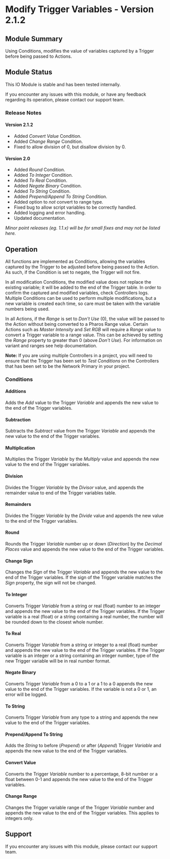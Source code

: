 # Modify Trigger Variables - Version 2.1.2


[//]: # (THIS IS WHAT A COMMENT LOOKS LIKE)

## Module Summary

Using Conditions, modifies the value of variables captured by a Trigger before being passed to Actions.

## Module Status

This IO Module is stable and has been tested internally.

If you encounter any issues with this module, or have any feedback regarding its operation, please contact our support team.

[//]: # (### Module Scope)
[//]: # (If important to mention explain the limitations and things this module cannot perform)

### Release Notes

#### Version 2.1.2

* &nbsp;Added *Convert Value* Condition.
* &nbsp;Added *Change Range* Condition.
* &nbsp;Fixed to allow division of 0, but disallow division by 0.

#### Version 2.0

* &nbsp;Added *Round* Condition.
* &nbsp;Added *To Integer* Condition.
* &nbsp;Added *To Real* Condition.
* &nbsp;Added *Negate Binary* Condition.
* &nbsp;Added *To String* Condition.
* &nbsp;Added *Prepend/Append To String* Condition.
* &nbsp;Added option to *not* convert to range type.
* &nbsp;Fixed bug to allow script variables to be correctly handled.
* &nbsp;Added logging and error handling.
* &nbsp;Updated documentation.

*Minor point releases (eg. 1.1.x) will be for small fixes and may not be listed here.*

[//]: # (## Requirements)
[//]: # (Mention any pre-requisites needed before setting up the module in terms of hardware, subscriptions, APIs)

[//]: # (## Configuration)
[//]: # (Mention any setup aspects the user should note that are generally done outside the Designer interface)

## Operation

All functions are implemented as Conditions, allowing the variables captured by the Trigger to be adjusted before being passed to the Action. As such, if the Condition is set to negate, the Trigger will not fire.

In all modification Conditions, the modified value does not replace the existing variable; it will be added to the end of the Trigger table. In order to confirm the captured and modified variables, check Controllers logs. Multiple Conditions can be used to perform multiple modifications, but a new variable is created each time, so care must be taken with the variable numbers being used.

In all Actions, if the *Range* is set to *Don't Use* (0), the value will be passed to the Action without being converted to a Pharos Range value. Certain Actions such as *Master Intensity* and *Set RGB* will require a *Range* value to convert a Trigger variable to a range value. This can be achieved by setting the *Range* property to greater than 0 (above *Don't Use*).
For information on variant and ranges see help documentation.

**Note:** If you are using multiple Controllers in a project, you will need to ensure that the Trigger has been set to *Test Conditions* on the Controllers that has been set to be the Network Primary in your project.

### Conditions

#### Additions

Adds the *Add* value to the Trigger *Variable* and appends the new value to the end of the Trigger variables.

#### Subtraction

Subtracts the *Subtract* value from the Trigger *Variable* and appends the new value to the end of the Trigger variables.

#### Multiplication

Multiplies the Trigger *Variable* by the *Multiply* value and appends the new value to the end of the Trigger variables.

#### Division

Divides the Trigger *Variable* by the *Divisor* value, and appends the remainder value to end of the Trigger variables table.

#### Remainders

Divides the Trigger *Variable* by the *Divide* value and appends the new value to the end of the Trigger variables.

#### Round

Rounds the Trigger *Variable* number up or down (*Direction*) by the *Decimal Places* value and appends the new value to the end of the Trigger variables.

#### Change Sign

Changes the *Sign* of the Trigger *Variable* and appends the new value to the end of the Trigger variables. If the sign of the Trigger variable matches the *Sign* property, the sign will not be changed.

#### To Integer

Converts Trigger *Variable* from a string or real (float) number to an integer and appends the new value to the end of the Trigger variables. If the Trigger variable is a real (float) or a string containing a real number, the number will be rounded down to the closest whole number.

#### To Real

Converts Trigger *Variable* from a string or integer to a real (float) number and appends the new value to the end of the Trigger variables. If the Trigger variable is an integer or a string containing an integer number, type of the new Trigger variable will be in real number format.

#### Negate Binary

Converts Trigger *Variable* from a 0 to a 1 or a 1 to a 0 appends the new value to the end of the Trigger variables. If the variable is not a 0 or 1, an error will be logged.

#### To String

Converts Trigger *Variable* from any type to a string and appends the new value to the end of the Trigger variables.

#### Prepend/Append To String

Adds the *String* to before (*Prepend*) or after (*Append*) Trigger *Variable* and appends the new value to the end of the Trigger variables.

#### Convert Value

Converts the Trigger *Variable* number to a percentage, 8-bit number or a float between 0-1 and appends the new value to the end of the Trigger variables.

#### Change Range

Changes the Trigger variable range of the Trigger *Variable* number and appends the new value to the end of the Trigger variables. This applies to integers only.

## Support

If you encounter any issues with this module, please contact our support team.

[//]: # (### Module Use Example)
[//]: # (If relevant to documentation give examples of module use)

[//]: # (### Further Notes)
[//]: # (Possible location for further notes, may not be used)
